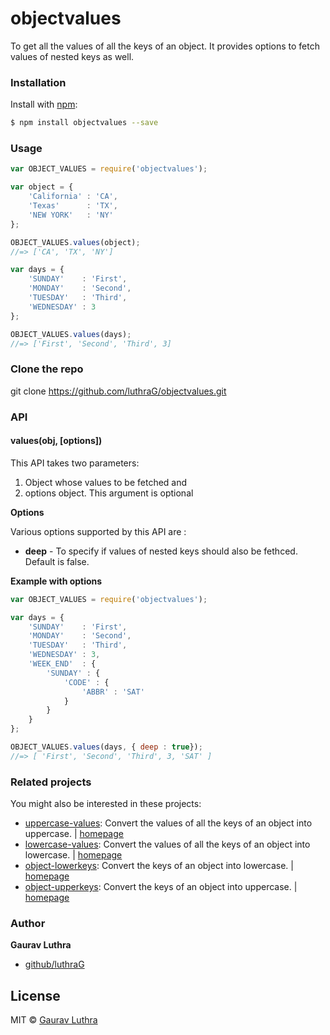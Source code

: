 # objectvalues
To get all the values of all the keys of an object. It provides options to fetch values of nested keys as well.

### Installation

Install with [npm](https://www.npmjs.com/):

```sh
$ npm install objectvalues --save
```

### Usage

```javascript
var OBJECT_VALUES = require('objectvalues');

var object = {
    'California' : 'CA',
    'Texas'      : 'TX',
    'NEW YORK'   : 'NY' 
};

OBJECT_VALUES.values(object);
//=> ['CA', 'TX', 'NY']

var days = {
    'SUNDAY'    : 'First',
    'MONDAY'    : 'Second',
    'TUESDAY'   : 'Third',
    'WEDNESDAY' : 3
};

OBJECT_VALUES.values(days);
//=> ['First', 'Second', 'Third', 3]

```

### Clone the repo

git clone https://github.com/luthraG/objectvalues.git

### API

#### values(obj, [options])

This API takes two parameters:
1. Object whose values to be fetched and 
2. options object. This argument is optional


**Options**

Various options supported by this API are :
- **deep** - To specify if values of nested keys should also be fethced. Default is false.

**Example with options**

```javascript
var OBJECT_VALUES = require('objectvalues');

var days = {
    'SUNDAY'    : 'First',
    'MONDAY'    : 'Second',
    'TUESDAY'   : 'Third',
    'WEDNESDAY' : 3,
    'WEEK_END'  : {
    	'SUNDAY' : {
    		'CODE' : {
    			'ABBR' : 'SAT'
    		}
    	}
	}
};

OBJECT_VALUES.values(days, { deep : true});
//=> [ 'First', 'Second', 'Third', 3, 'SAT' ]

```

### Related projects

You might also be interested in these projects:

* [uppercase-values](https://www.npmjs.com/package/uppercase-values): Convert the values of all the keys of an object into uppercase. | [homepage](https://github.com/luthraG/uppercase-values.git)
* [lowercase-values](https://www.npmjs.com/package/lowercase-values): Convert the values of all the keys of an object into lowercase. | [homepage](https://github.com/luthraG/lowercase-values.git)
* [object-lowerkeys](https://www.npmjs.com/package/object-upperkeys): Convert the keys of an object into lowercase. | [homepage](https://github.com/luthraG/object-lowerkeys.git)
* [object-upperkeys](https://www.npmjs.com/package/object-upperkeys): Convert the keys of an object into uppercase. | [homepage](https://github.com/luthraG/object-upperkeys.git)

### Author

**Gaurav Luthra**

* [github/luthraG](https://github.com/luthraG)

## License

MIT © [Gaurav Luthra](luthra.zenith@gmail.com)


